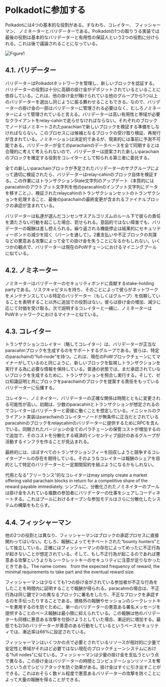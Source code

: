 # Polkadotに参加する
Polkadotには4つの基本的な役割がある。すなわち、コレイター、 フィッシャーマン、 ノミネーターとバリデーターである。Polkadotの1つの取りうる実装では最後の役割は基本的なバリデーターと有用性の保証人という2つの役割に分けられる。これは後で議論されることになっている。

![Figure1](https://github.com/stakedtechnologies/PolkadotWP/blob/sota/img/Four_Roles.png)


## 4.1. バリデーター
バリデーターはPolkadotネットワークを管理し、新しいブロックを認証する。バリデーターの役割は十分に高額の掛け金がデポジットされているといることに依存している。これは、他の掛け金が賭けられている他のグループから1つ以上のバリデーターを選出し同じように振る舞わせることもできる。なので、バリデーターの掛け金の一部はバリデーターに管理される必要はなく、むしろノミネーターによって管理されていると言える。バリデーターは高い有用性と帯域が必要なクライアントをrelay-cahinで走らせなければならない。それぞれのブロックでノードはノミネートされたparachianで新しいブロックを検証する準備をしなければならない。このプロセスには候補となるブロックの受け取り検証、再発行が含まれている。ノミネーションは決定的であるが、現実的には事前に予測不可能である。バリデーターが全てのparachainのデータベースを全て同期するとは合理的に考えて考えられないので、バリデーターは提案された新しいparachainのブロックを確定する役割をコレイターとして知られる第三者に委託する。

全ての新しいparachainブロックが予定されたバリデーターのサブグループによって適切に検証されたら、バリデーターはrelay-cahinのブロック自体を検証する。この作業にはトランザクションState文字列のアップデート（本質的にはparacahinのアウトプット文字列を他のparacahinのインプット文字列にデータを移すこと。）、検証されたrelaycahinのトランザクションセットのトランザクションを処理すること、最後のparachainの最終変更が含まれるファイナルブロックの承認が含まれている。

バリデーターは私達が選んだコンセンサスアルゴリズムのルール下で彼らの責任を満たさない行動を起こした場合、罰せられる。意図的ではない障害でも、バリデーターの報酬は差し控えられる。繰り返される機能停止は結果的にセキュリティーボンドの減少を招く（バーンを通して）。2重支払いや不正ブロックの共謀などの悪意ある攻撃によって全ての掛け金を失うことになるかもしれない。いくつかの観点で、バリデーターは現在のPoWチェーンにおけるマイニングプールに似ている。

## 4.2. ノミネーター
ノミネーターはバリデーターのセキュリティボンドに貢献するstake-holding partyである。リスクキャピタルを持ち、そのことによって彼らがネットワークをメンテナンスしている特定のバリデーター（もしくはグループ）を信頼していることを表明すること以外に追加での役割はない。彼らは掛け金の増加、減少に応じて対価を受け取る。次で説明するコレイターと一緒に、ノミネーターはPoWネットワークにおけるマイナーと似ている。

## 4.3. コレイター
トランザクションコレイター（略してコレイター）は、バリデーターが正当なparacahinブロックを生成するのをサポートするグループである。彼らは、特定のparachainの“full-node”を持つ。これは、現在のPoWブロックチェーンにてマイナーがしているのと同じように、新しいブロックを監視しトランザクションを実行する為に必要な情報を保持している。普通の状態では、まだ承認されていないブロックを生成するために、トランザクションを照合し実行する。そして、ゼロ知識証明と共にブロックをparachainのブロックを提案する責任をもっているバリデーターに伝播する。

コレイター、ノミネイター、バリデーターの正確な関係は時間とともに変更される可能性が高い。初期は、少数のparacahinとトランザクションが想定されるのでコレイターはバリデーターと密接に働くことを想定している。イニシャルのクライアント実装はparachainのコレイターノードが無条件に正当だとされているparacahinのブロックをrelaycahinのバリデーターに提供するためにRPCを含んでいる。同期されたバージョンの全てのパラチェーンの保管コストが増加するので追加で、そのコストを分散化する経済的インセンティブ設計のあるグループが活動するインフラを作ることが見込まれる。 

最終的には、ほぼすべてのトランザクションフィーを回収しようと競争するコレイタープールの存在を期待している。そのようなコレイターは報酬のシェアを目的として特定のバリデーターと一定期間契約を結ぶようになるかもしれない。

代用となる"フリーランス"的なコレイターはmay simply create a market offering valid parachain blocks in return for a competitive share of the reward payable immediately. シンプルに、分散化されたノミネイターのプールは掛け金を入れている複数の参加者にバリデーターの仕事をシェアしコーディネートする。これはプールにおけるオープンな参加モデルはさらに分散化したシステムの構築をもたらす。

## 4.4. フィッシャーマン
他の2つの役割とは異なり、フィッシャーマンはブロックの承認プロセスに直接関わってはいない。むしろ、報酬によってモチベートされた“bounty hunters”として独立している。正確にはフィッシャーマンの存在によってめったに不正行為が起きないことが想定されている。そして、もし不正行為が起こるのであれば悪意ある攻撃というよりもシークレットキーのセキュリティに注意が足りなかったときである。The name comes　from the expected frequency of reward, the minimal requirements to take part and the eventual reward size.

フィッシャーマンは少なくても1つの掛け金がされている参加者が不正な行為をしたことを時間内に証明することで報酬が得られる。paracahinの場合は、不正行為は同じ鍵で2つの異なるブロックに署名をしたり、不正なブロックを承認するのを手伝ったりすることである。規格外の報酬やセッションのシークレットキーを悪用するのを防ぐために、単一のバリデーターの悪意ある署名メッセージを提供することのベース報酬は最小限に抑えられている。この報酬は他のバリデーターも同様に悪意ある攻撃を仕掛けようとしていた場合、漸近的に増加する。最低でも2/3のバリデーターが善意のある行動をしているというベースセキュリティでは、漸近率は66%に設定されている。

フィッシャーマンはいくつかの点で必要とされているリソースが相対的に少量で安定性と帯域がそれほど必要ではない現在のブロックチェーンシステムにおける"full nodes"に似ている。フィッシャーマンは少量の掛け金を支払うという点で異なる。この掛け金はバリデーターの時間とコンピュテーションリソースを奪うという点でシビリアタックを防ぐ効果がある。掛け金はすぐに引き出すことができる。これはおそらく数ドル程度で悪意あるバリデーターの攻撃を防ぐことによって大量の報酬を得ることができる。